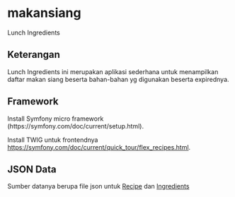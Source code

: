 # makansiang
Lunch Ingredients

<h2>Keterangan</h2>
Lunch Ingredients ini merupakan aplikasi sederhana untuk menampilkan daftar makan siang beserta bahan-bahan yg digunakan beserta expirednya.

<h2>Framework</h2>
Install Symfony micro framework (https://symfony.com/doc/current/setup.html).

Install TWIG untuk frontendnya https://symfony.com/doc/current/quick_tour/flex_recipes.html.

<h2>JSON Data</h2>
Sumber datanya berupa file json untuk <a href="https://github.com/qyraananda/makansiang/tree/master/src/App/Recipe">Recipe</a>
dan <a href="https://github.com/qyraananda/makansiang/tree/master/src/App/Ingredient">Ingredients</a>

